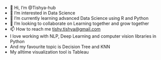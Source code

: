 - 👋 Hi, I’m @Tishya-hub
- 👀 I’m interested in Data Science
- 🌱 I’m currently learning advanced Data Science using R and Python
- 💞️ I’m looking to collaborate on Learning together and grow together
- 📫 How to reach me tishy.tishya@gmail.com
- I love working with NLP, Deep Learning and computer vision libraries in Python 
- And my favourite topic is Decision Tree and KNN
- My alltime visualization tool is Tableau


<!---
Tishya-hub/Tishya-hub is a ✨ special ✨ repository because its `README.md` (this file) appears on your GitHub profile.
You can click the Preview link to take a look at your changes.
--->

